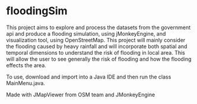 # floodingSim
This project aims to explore and process the datasets from the government api and produce a flooding simulation, using jMonkeyEngine, and visualization tool, using OpenStreetMap. This project will mainly consider the flooding caused by heavy rainfall and will incorporate both spatial and temporal dimensions to understand the risk of flooding in local area. This will allow the user to see generally the risk of flooding and how the flooding effects the area.

To use, download and import into a Java IDE and then run the class MainMenu.java.

Made with JMapViewer from OSM team and JMonkeyEngine
